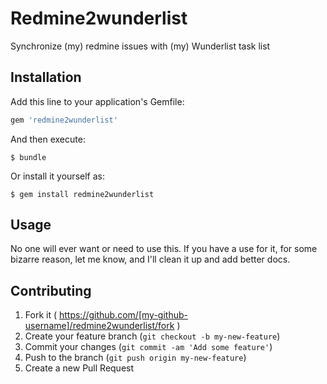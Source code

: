 # Redmine2wunderlist

Synchronize (my) redmine issues with (my) Wunderlist task list

## Installation

Add this line to your application's Gemfile:

```ruby
gem 'redmine2wunderlist'
```

And then execute:

    $ bundle

Or install it yourself as:

    $ gem install redmine2wunderlist

## Usage

No one will ever want or need to use this.  If you have a use for it, for some bizarre reason, let me know, and I'll clean it up and add better docs.  

## Contributing

1. Fork it ( https://github.com/[my-github-username]/redmine2wunderlist/fork )
2. Create your feature branch (`git checkout -b my-new-feature`)
3. Commit your changes (`git commit -am 'Add some feature'`)
4. Push to the branch (`git push origin my-new-feature`)
5. Create a new Pull Request
